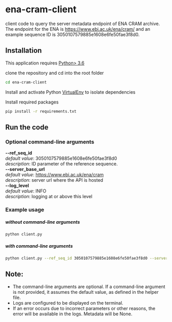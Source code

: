 # ena-cram-client
client code to query the server metadata endpoint of ENA CRAM archive. The endpoint for the ENA is https://www.ebi.ac.uk/ena/cram/ and an example sequence ID is 3050107579885e1608e6fe50fae3f8d0. 

## Installation

This application requires [Python> 3.6](https://www.python.org/downloads/)

clone the repository and cd into the root folder
```sh
cd ena-cram-client
```
Install and activate Python [VirtualEnv](https://docs.python.org/3/tutorial/venv.html) to isolate dependencies

Install required packages
```sh
pip install -r requirements.txt
```
## Run the code
### Optional command-line arguments
**--ref_seq_id** <br/>
*default value*: 3050107579885e1608e6fe50fae3f8d0 <br/>
*description*: ID parameter of the reference sequence.<br/>
**--server_base_url** <br/>
*default value*: https://www.ebi.ac.uk/ena/cram <br/>
*description*: server url where the API is hosted <br/>
**--log_level** <br/>
*default value*: INFO <br/> 
*description*: logging at or above this level <br/>

### Example usage
##### without command-line arguments

```sh
python client.py
```

##### with command-line arguments

```sh
python client.py --ref_seq_id 3050107579885e1608e6fe50fae3f8d0 --server_base_url https://www.ebi.ac.uk/ena/cram --log_level INFO
```

## Note:
* The command-line arguments are optional. If a command-line argument is not provided, it assumes the default value, as defined in the helper file.
* Logs are configured to be displayed on the terminal.
* If an error occurs due to incorrect parameters or other reasons, the error will be available in the logs. Metadata will be None.
